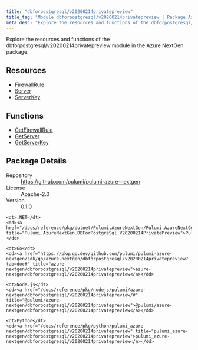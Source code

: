 ```yaml
---
title: "dbforpostgresql/v20200214privatepreview"
title_tag: "Module dbforpostgresql/v20200214privatepreview | Package Azure NextGen"
meta_desc: "Explore the resources and functions of the dbforpostgresql/v20200214privatepreview module in the Azure NextGen package."
---
```


<!-- WARNING: this file was generated by Pulumi Docs Generator. -->
<!-- Do not edit by hand unless you're certain you know what you are doing! -->

Explore the resources and functions of the dbforpostgresql/v20200214privatepreview module in the Azure NextGen package.

<h2 id="resources">Resources</h2>
<ul class="api">
    <li><a href="firewallrule" title="FirewallRule"><span class="symbol resource"></span>FirewallRule</a></li>
    <li><a href="server" title="Server"><span class="symbol resource"></span>Server</a></li>
    <li><a href="serverkey" title="ServerKey"><span class="symbol resource"></span>ServerKey</a></li>
</ul>

<h2 id="functions">Functions</h2>
<ul class="api">
    <li><a href="getfirewallrule" title="GetFirewallRule"><span class="symbol function"></span>GetFirewallRule</a></li>
    <li><a href="getserver" title="GetServer"><span class="symbol function"></span>GetServer</a></li>
    <li><a href="getserverkey" title="GetServerKey"><span class="symbol function"></span>GetServerKey</a></li>
</ul>

<h2 id="package-details">Package Details</h2>
<dl class="package-details">
	<dt>Repository</dt>
	<dd><a href="https://github.com/pulumi/pulumi-azure-nextgen">https://github.com/pulumi/pulumi-azure-nextgen</a></dd>
	<dt>License</dt>
	<dd>Apache-2.0</dd>
	<dt>Version</dt>
	<dd>0.1.0</dd>
</dl>



<dl class="tabular">

    <dt>.NET</dt>
    <dd><a href="/docs/reference/pkg/dotnet/Pulumi.AzureNextGen/Pulumi.AzureNextGen.DBForPostgreSql.V20200214PrivatePreview.html" title="Pulumi.AzureNextGen.DBForPostgreSql.V20200214PrivatePreview">Pulumi.AzureNextGen.DBForPostgreSql.V20200214PrivatePreview</a></dd>

    <dt>Go</dt>
    <dd><a href="https://pkg.go.dev/github.com/pulumi/pulumi-azure-nextgen/sdk/go/azure-nextgen/dbforpostgresql/v20200214privatepreview?tab=doc#" title="azure-nextgen/dbforpostgresql/v20200214privatepreview">azure-nextgen/dbforpostgresql/v20200214privatepreview</a></dd>

    <dt>Node.js</dt>
    <dd><a href="/docs/reference/pkg/nodejs/pulumi/azure-nextgen/dbforpostgresql/v20200214privatepreview/#" title="@pulumi/azure-nextgen/dbforpostgresql/v20200214privatepreview">@pulumi/azure-nextgen/dbforpostgresql/v20200214privatepreview</a></dd>

    <dt>Python</dt>
    <dd><a href="/docs/reference/pkg/python/pulumi_azure-nextgen/dbforpostgresql/v20200214privatepreview" title="pulumi_azure-nextgen/dbforpostgresql/v20200214privatepreview">pulumi_azure-nextgen/dbforpostgresql/v20200214privatepreview</a></dd>

</dl>

